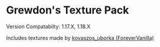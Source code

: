# Grewdon's Texture Pack
Version Compatabilty: 1.17.X, 1.18.X

Includes textures made by [kovaszos_uborka (ForeverVanilla)](https://www.planetminecraft.com/member/kovaszos_uborka/)
